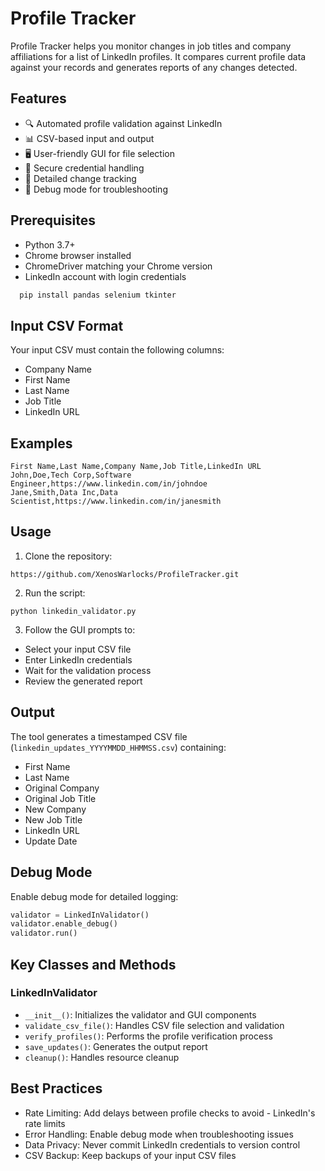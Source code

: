 
# Profile Tracker

Profile Tracker helps you monitor changes in job titles and company affiliations for a list of LinkedIn profiles. It compares current profile data against your records and generates reports of any changes detected.



## Features

- 🔍 Automated profile validation against LinkedIn
- 📊 CSV-based input and output
- 🖥️ User-friendly GUI for file selection
- 🔐 Secure credential handling
- 📝 Detailed change tracking
- 🐞 Debug mode for troubleshooting


## Prerequisites

- Python 3.7+
- Chrome browser installed
- ChromeDriver matching your Chrome version
- LinkedIn account with login credentials

```bash
  pip install pandas selenium tkinter
```

## Input CSV Format

Your input CSV must contain the following columns:

- Company Name
- First Name
- Last Name
- Job Title
- LinkedIn URL

## Examples

```csv
First Name,Last Name,Company Name,Job Title,LinkedIn URL
John,Doe,Tech Corp,Software Engineer,https://www.linkedin.com/in/johndoe
Jane,Smith,Data Inc,Data Scientist,https://www.linkedin.com/in/janesmith
```

## Usage
1. Clone the repository:
```
https://github.com/XenosWarlocks/ProfileTracker.git
```

2. Run the script:
```
python linkedin_validator.py
```
3. Follow the GUI prompts to:

- Select your input CSV file
- Enter LinkedIn credentials
- Wait for the validation process
- Review the generated report


## Output

The tool generates a timestamped CSV file (`linkedin_updates_YYYYMMDD_HHMMSS.csv`) containing:

- First Name
- Last Name
- Original Company
- Original Job Title
- New Company
- New Job Title
- LinkedIn URL
- Update Date

## Debug Mode
Enable debug mode for detailed logging:

```python
validator = LinkedInValidator()
validator.enable_debug()
validator.run()
```

## Key Classes and Methods
### LinkedInValidator

- `__init__()`: Initializes the validator and GUI components
- `validate_csv_file()`: Handles CSV file selection and validation
- `verify_profiles()`: Performs the profile verification process
- `save_updates()`: Generates the output report
- `cleanup()`: Handles resource cleanup

## Best Practices

- Rate Limiting: Add delays between profile checks to avoid - LinkedIn's rate limits
- Error Handling: Enable debug mode when troubleshooting issues
- Data Privacy: Never commit LinkedIn credentials to version control
- CSV Backup: Keep backups of your input CSV files
